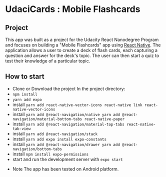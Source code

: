 # UdaciCards : Mobile Flashcards

## Project

This app was built as a project for the Udacity React Nanodegree Program and focuses on building a "Mobile Flashcards" app using [React Native](https://facebook.github.io/react-native/). The application allows a user to create a deck of flash cards, each capturing a question and answer for the deck's topic. The user can then start a quiz to test their knowledge of a particular topic.

## How to start

* Clone or Download the project
In the project directory:
* `npm install`
* `yarn add expo`
* install `yarn add react-native-vector-icons react-native link react-native-vector-icons `
* install `yarn add @react-navigation/native yarn add @react-navigation/material-bottom-tabs react-native-paper `
* install `yarn add @react-navigation/material-top-tabs react-native-tab-view`
* install `yarn add @react-navigation/stack`
* install `yarn add expo install expo-constants`
* install `yarn add @react-navigation/drawer yarn add @react-navigation/bottom-tabs`
* install `npm install expo-permissions`
* start and run the development server with `expo start`

- Note
The app has been tested on Android platform.